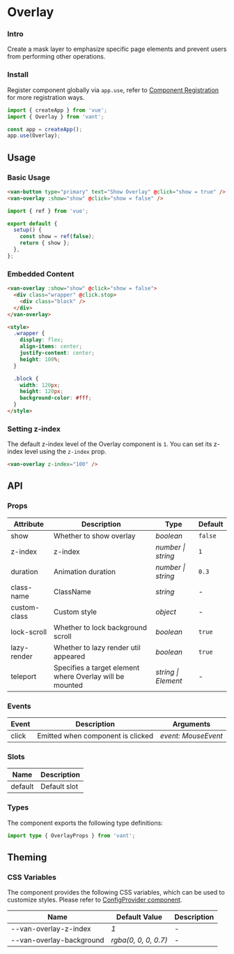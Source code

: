 # Overlay

### Intro

Create a mask layer to emphasize specific page elements and prevent users from performing other operations.

### Install

Register component globally via `app.use`, refer to [Component Registration](#/en-US/advanced-usage#zu-jian-zhu-ce) for more registration ways.

```js
import { createApp } from 'vue';
import { Overlay } from 'vant';

const app = createApp();
app.use(Overlay);
```

## Usage

### Basic Usage

```html
<van-button type="primary" text="Show Overlay" @click="show = true" />
<van-overlay :show="show" @click="show = false" />
```

```js
import { ref } from 'vue';

export default {
  setup() {
    const show = ref(false);
    return { show };
  },
};
```

### Embedded Content

```html
<van-overlay :show="show" @click="show = false">
  <div class="wrapper" @click.stop>
    <div class="block" />
  </div>
</van-overlay>

<style>
  .wrapper {
    display: flex;
    align-items: center;
    justify-content: center;
    height: 100%;
  }

  .block {
    width: 120px;
    height: 120px;
    background-color: #fff;
  }
</style>
```

### Setting z-index

The default z-index level of the Overlay component is `1`. You can set its z-index level using the `z-index` prop.

```html
<van-overlay z-index="100" />
```

## API

### Props

| Attribute | Description | Type | Default |
| --- | --- | --- | --- |
| show | Whether to show overlay | _boolean_ | `false` |
| z-index | z-index | _number \| string_ | `1` |
| duration | Animation duration | _number \| string_ | `0.3` |
| class-name | ClassName | _string_ | - |
| custom-class | Custom style | _object_ | - |
| lock-scroll | Whether to lock background scroll | _boolean_ | `true` |
| lazy-render | Whether to lazy render util appeared | _boolean_ | `true` |
| teleport | Specifies a target element where Overlay will be mounted | _string \| Element_ | - |

### Events

| Event | Description                       | Arguments           |
| ----- | --------------------------------- | ------------------- |
| click | Emitted when component is clicked | _event: MouseEvent_ |

### Slots

| Name    | Description  |
| ------- | ------------ |
| default | Default slot |

### Types

The component exports the following type definitions:

```ts
import type { OverlayProps } from 'vant';
```

## Theming

### CSS Variables

The component provides the following CSS variables, which can be used to customize styles. Please refer to [ConfigProvider component](#/en-US/config-provider).

| Name                     | Default Value        | Description |
| ------------------------ | -------------------- | ----------- |
| --van-overlay-z-index    | _1_                  | -           |
| --van-overlay-background | _rgba(0, 0, 0, 0.7)_ | -           |
